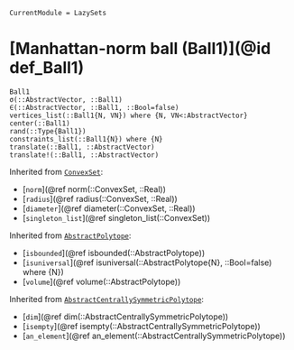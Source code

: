 ```@meta
CurrentModule = LazySets
```

# [Manhattan-norm ball (Ball1)](@id def_Ball1)

```@docs
Ball1
σ(::AbstractVector, ::Ball1)
∈(::AbstractVector, ::Ball1, ::Bool=false)
vertices_list(::Ball1{N, VN}) where {N, VN<:AbstractVector}
center(::Ball1)
rand(::Type{Ball1})
constraints_list(::Ball1{N}) where {N}
translate(::Ball1, ::AbstractVector)
translate!(::Ball1, ::AbstractVector)
```

Inherited from [`ConvexSet`](@ref):
* [`norm`](@ref norm(::ConvexSet, ::Real))
* [`radius`](@ref radius(::ConvexSet, ::Real))
* [`diameter`](@ref diameter(::ConvexSet, ::Real))
* [`singleton_list`](@ref singleton_list(::ConvexSet))

Inherited from [`AbstractPolytope`](@ref):
* [`isbounded`](@ref isbounded(::AbstractPolytope))
* [`isuniversal`](@ref isuniversal(::AbstractPolytope{N}, ::Bool=false) where {N})
* [`volume`](@ref volume(::AbstractPolytope))

Inherited from [`AbstractCentrallySymmetricPolytope`](@ref):
* [`dim`](@ref dim(::AbstractCentrallySymmetricPolytope))
* [`isempty`](@ref isempty(::AbstractCentrallySymmetricPolytope))
* [`an_element`](@ref an_element(::AbstractCentrallySymmetricPolytope))
